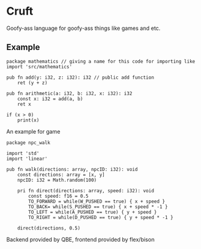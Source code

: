 # Cruft
Goofy-ass language for goofy-ass things like games and etc.

## Example
```cruft
package mathematics // giving a name for this code for importing like import 'src/mathematics'

pub fn add(y: i32, z: i32): i32 // public add function
    ret (y + z)

pub fn arithmetic(a: i32, b: i32, x: i32): i32
    const x: i32 = add(a, b)
    ret x

if (x > 0)
    print(x)
```

An example for game

```cruft
package npc_walk 

import 'std' 
import 'linear'

pub fn walk(directions: array, npcID: i32): void
    const directions: array = [x, y]
    npcID: i32 = Math.random(100)
      
    pri fn direct(directions: array, speed: i32): void
        const speed: f16 = 0.5
        TO_FORWARD = while(W_PUSHED == true) { x + speed }
        TO_BACK= while(S_PUSHED == true) { x + speed * -1 }
        TO_LEFT = while(A_PUSHED == true) { y + speed }
        TO_RIGHT = while(D_PUSHED == true) { y + speed * -1 }
    
    direct(directions, 0.5)
```

Backend provided by QBE, frontend provided by flex/bison